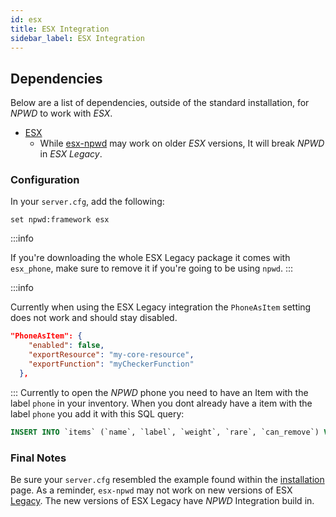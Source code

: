 ```yaml
---
id: esx
title: ESX Integration
sidebar_label: ESX Integration
---
```


## Dependencies
Below are a list of dependencies, outside of the standard installation, for *NPWD* to work with *ESX*.
- [ESX](https://github.com/esx-framework/esx-legacy)
    - While [esx-npwd](https://github.com/overextended/esx-npwd) may work on older *ESX* versions, It will break *NPWD* in *ESX Legacy*.

### Configuration

In your `server.cfg`, add the following:

```
set npwd:framework esx
```

:::info

If you're downloading the whole ESX Legacy package it comes with `esx_phone`, make sure to remove it if you're going to be using `npwd`.
:::

:::info

Currently when using the ESX Legacy integration the ``PhoneAsItem`` setting does not work and should stay disabled.
```json
"PhoneAsItem": {
    "enabled": false,
    "exportResource": "my-core-resource",
    "exportFunction": "myCheckerFunction"
  },
```
:::
Currently to open the *NPWD* phone you need to have an Item with the label ``phone`` in your inventory. 
When you dont already have a item with the label ``phone`` you add it with this SQL query:
```sql
INSERT INTO `items` (`name`, `label`, `weight`, `rare`, `can_remove`) VALUES ('phone', 'Smartphone', 1, 0, 1);
```

### Final Notes
Be sure your `server.cfg` resembled the example found within the [installation](../start/installation#example-final-config) page. As a reminder, `esx-npwd` may not work on new versions of ESX [Legacy](https://github.com/esx-framework/esx-legacy). The new versions of ESX Legacy have *NPWD* Integration build in.